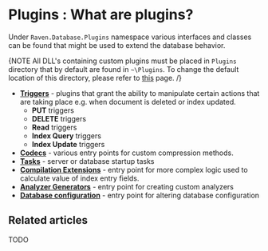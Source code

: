 # Plugins : What are plugins?

Under `Raven.Database.Plugins` namespace various interfaces and classes can be found that might be used to extend the database behavior.

{NOTE All DLL's containing custom plugins must be placed in `Plugins` directory that by default are found in `~\Plugins`. To change the default location of this directory, please refer to [this](../../../server/configuration/configuration-options#bundles) page. /}

* [**Triggers**](../../server/extending/plugins/triggers) - plugins that grant the ability to manipulate certain actions that are taking place e.g. when document is deleted or index updated.
    * **PUT** triggers
    * **DELETE** triggers
    * **Read** triggers
    * **Index Query** triggers
    * **Index Update** triggers 
* [**Codecs**](../../server/extending/plugins/codecs) - various entry points for custom compression methods.
* [**Tasks**](../../server/extending/plugins/tasks) - server or database startup tasks
* [**Compilation Extensions**](../../server/extending/plugins/compilation-extensions) - entry point for more complex logic used to calculate value of index entry fields.
* [**Analyzer Generators**](../../server/extending/plugins/analyzer-generators) - entry point for creating custom analyzers
* [**Database configuration**](../../server/extending/plugins/database-configuration) - entry point for altering database configuration

## Related articles

TODO
